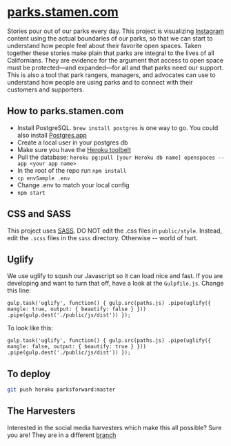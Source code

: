 # [parks.stamen.com](http://parks.stamen.com)

Stories pour out of our parks every day. This project is visualizing [Instagram](http://instagram.com) content using the actual boundaries of our parks, so that we can start to understand how people feel about their favorite open spaces. Taken together these stories make plain that parks are integral to the lives of all Californians. They are evidence for the argument that access to open space must be protected—and expanded—for all and that parks need our support. This is also a tool that park rangers, managers, and advocates can use to understand how people are using parks and to connect with their customers and supporters.

## How to parks.stamen.com

* Install PostgreSQL. `brew install postgres` is one way to go. You could also install [Postgres.app](http://postgresapp.com/)
* Create a local user in your postgres db
* Make sure you have the [Heroku toolbelt](https://toolbelt.heroku.com/)
* Pull the database: `heroku pg:pull [your Heroku db name] openspaces --app <your app name>`
* In the root of the repo run `npm install`
* `cp envSample .env`
* Change .env to match your local config
* `npm start`

## CSS and SASS

This project uses [SASS](http://sass-lang.com/). DO NOT edit the .css files in
`public/style`. Instead, edit the `.scss` files in the `sass` directory.
Otherwise -- world of hurt.

## Uglify

We use uglify to sqush our Javascript so it can load nice and fast. If you are developing and want to turn that off, have a look at the `Gulpfile.js`. Change this line:

``
gulp.task('uglify', function() {
  gulp.src(paths.js)
    .pipe(uglify({
      mangle: true,
      output: {
        beautify: false
      }
    }))
    .pipe(gulp.dest('./public/js/dist'))
});
``

To look like this:

``
gulp.task('uglify', function() {
  gulp.src(paths.js)
    .pipe(uglify({
      mangle: false,
      output: {
        beautify: true
      }
    }))
    .pipe(gulp.dest('./public/js/dist'))
});
``

## To deploy

```bash
git push heroku parksforward:master
```

## The Harvesters

Interested in the social media harvesters which make this all possible? Sure
you are! They are in a different
[branch](https://github.com/stamen/parks.stamen.com/tree/node-harvester)